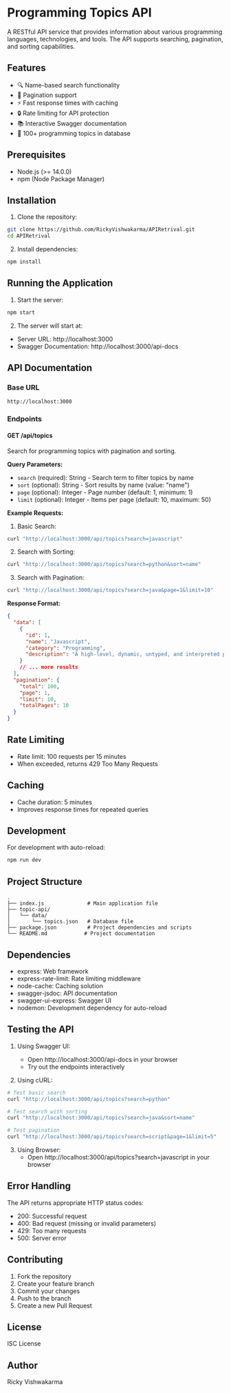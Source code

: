 # Programming Topics API

A RESTful API service that provides information about various programming languages, technologies, and tools. The API supports searching, pagination, and sorting capabilities.

## Features

- 🔍 Name-based search functionality
- 📄 Pagination support
- ⚡ Fast response times with caching
- 🔒 Rate limiting for API protection
- 📚 Interactive Swagger documentation
- 🎯 100+ programming topics in database

## Prerequisites

- Node.js (>= 14.0.0)
- npm (Node Package Manager)

## Installation

1. Clone the repository:
```bash
git clone https://github.com/RickyVishwakarma/APIRetrival.git
cd APIRetrival
```

2. Install dependencies:
```bash
npm install
```

## Running the Application

1. Start the server:
```bash
npm start
```

2. The server will start at:
- Server URL: http://localhost:3000
- Swagger Documentation: http://localhost:3000/api-docs

## API Documentation

### Base URL
```
http://localhost:3000
```

### Endpoints

#### GET /api/topics
Search for programming topics with pagination and sorting.

**Query Parameters:**
- `search` (required): String - Search term to filter topics by name
- `sort` (optional): String - Sort results by name (value: "name")
- `page` (optional): Integer - Page number (default: 1, minimum: 1)
- `limit` (optional): Integer - Items per page (default: 10, maximum: 50)

**Example Requests:**

1. Basic Search:
```bash
curl "http://localhost:3000/api/topics?search=javascript"
```

2. Search with Sorting:
```bash
curl "http://localhost:3000/api/topics?search=python&sort=name"
```

3. Search with Pagination:
```bash
curl "http://localhost:3000/api/topics?search=java&page=1&limit=10"
```

**Response Format:**
```json
{
  "data": [
    {
      "id": 1,
      "name": "Javascript",
      "category": "Programming",
      "description": "A high-level, dynamic, untyped, and interpreted programming language."
    }
    // ... more results
  ],
  "pagination": {
    "total": 100,
    "page": 1,
    "limit": 10,
    "totalPages": 10
  }
}
```

## Rate Limiting

- Rate limit: 100 requests per 15 minutes
- When exceeded, returns 429 Too Many Requests

## Caching

- Cache duration: 5 minutes
- Improves response times for repeated queries

## Development

For development with auto-reload:
```bash
npm run dev
```

## Project Structure

```
.
├── index.js              # Main application file
├── topic-api/
│   └── data/
│       └── topics.json   # Database file
├── package.json          # Project dependencies and scripts
└── README.md            # Project documentation
```

## Dependencies

- express: Web framework
- express-rate-limit: Rate limiting middleware
- node-cache: Caching solution
- swagger-jsdoc: API documentation
- swagger-ui-express: Swagger UI
- nodemon: Development dependency for auto-reload

## Testing the API

1. Using Swagger UI:
   - Open http://localhost:3000/api-docs in your browser
   - Try out the endpoints interactively

2. Using cURL:
```bash
# Test basic search
curl "http://localhost:3000/api/topics?search=python"

# Test search with sorting
curl "http://localhost:3000/api/topics?search=java&sort=name"

# Test pagination
curl "http://localhost:3000/api/topics?search=script&page=1&limit=5"
```

3. Using Browser:
   - Open http://localhost:3000/api/topics?search=javascript in your browser

## Error Handling

The API returns appropriate HTTP status codes:
- 200: Successful request
- 400: Bad request (missing or invalid parameters)
- 429: Too many requests
- 500: Server error

## Contributing

1. Fork the repository
2. Create your feature branch
3. Commit your changes
4. Push to the branch
5. Create a new Pull Request

## License

ISC License

## Author

Ricky Vishwakarma